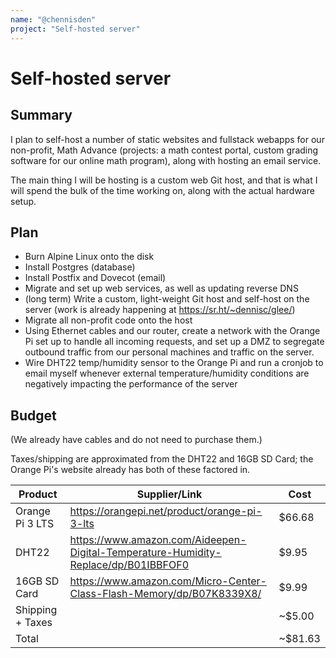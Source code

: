 ```yaml
---
name: "@chennisden"
project: "Self-hosted server"
---
```


# Self-hosted server

## Summary

I plan to self-host a number of static websites and fullstack webapps for our non-profit, Math Advance (projects: a math contest portal, custom grading software for our online math program), along with hosting an email service.

The main thing I will be hosting is a custom web Git host, and that is what I will spend the bulk of the time working on, along with the actual hardware setup.

## Plan

- Burn Alpine Linux onto the disk
- Install Postgres (database)
- Install Postfix and Dovecot (email)
- Migrate and set up web services, as well as updating reverse DNS
- (long term) Write a custom, light-weight Git host and self-host on the server (work is already happening at https://sr.ht/~dennisc/glee/)
- Migrate all non-profit code onto the host
- Using Ethernet cables and our router, create a network with the Orange Pi set up to handle all incoming requests, and set up a DMZ to segregate outbound traffic from our personal machines and traffic on the server.
- Wire DHT22 temp/humidity sensor to the Orange Pi and run a cronjob to email myself whenever external temperature/humidity conditions are negatively impacting the performance of the server 

## Budget

(We already have cables and do not need to purchase them.)

Taxes/shipping are approximated from the DHT22 and 16GB SD Card; the Orange Pi's website already has both of these factored in.

| Product         | Supplier/Link                                                                      | Cost   |
| --------------- | ---------------------------------------------------------------------------------- | ------ |
| Orange Pi 3 LTS | https://orangepi.net/product/orange-pi-3-lts                                       | $66.68 |
| DHT22           | https://www.amazon.com/Aideepen-Digital-Temperature-Humidity-Replace/dp/B01IBBFOF0 | $9.95  |
| 16GB SD Card    | https://www.amazon.com/Micro-Center-Class-Flash-Memory/dp/B07K8339X8/              | $9.99  |
| Shipping + Taxes|                                                                                    |~$5.00  |
| Total           |                                                                                    |~$81.63 |
